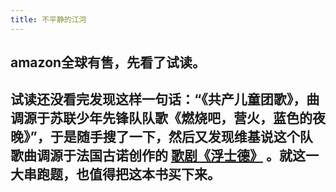 ```yaml
---
title: 不平静的江河
---
```


## amazon全球有售，先看了试读。

## 试读还没看完发现这样一句话：“《共产儿童团歌》，曲调源于苏联少年先锋队队歌《燃烧吧，营火，蓝色的夜晚》”，于是随手搜了一下，然后又发现维基说这个队歌曲调源于法国古诺创作的 [歌剧《浮士德》](https://youtu.be/kkxV9I7DXdY) 。就这一大串跑题，也值得把这本书买下来。
